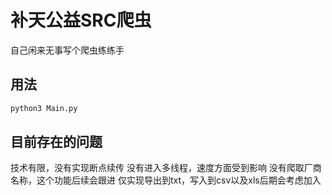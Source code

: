 # 补天公益SRC爬虫

自己闲来无事写个爬虫练练手

## 用法

```sh
python3 Main.py
```

## 目前存在的问题

技术有限，没有实现断点续传
没有进入多线程，速度方面受到影响
没有爬取厂商名称，这个功能后续会跟进
仅实现导出到txt，写入到csv以及xls后期会考虑加入
